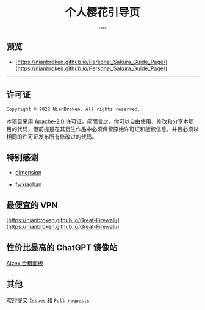 <div align="center">

# 个人樱花引导页

<img src="./images/01.png" alt="主界面" style="zoom:35%;" />

</div>

## 预览

- [https://nianbroken.github.io/Personal_Sakura_Guide_Page/](https://nianbroken.github.io/Personal_Sakura_Guide_Page/)

---

## 许可证

`Copyright © 2022 NianBroken. All rights reserved.`

本项目采用 [Apache-2.0](https://www.apache.org/licenses/LICENSE-2.0) 许可证。简而言之，你可以自由使用、修改和分享本项目的代码，但前提是在其衍生作品中必须保留原始许可证和版权信息，并且必须以相同的许可证发布所有修改过的代码。

## 特别感谢

- [dimension](https://html5up.net/dimension)

- [fwxiaohan](https://fwxiaohan.github.io/)

## 最便宜的 VPN

[https://nianbroken.github.io/Great-Firewall/](https://nianbroken.github.io/Great-Firewall/)

## 性价比最高的 ChatGPT 镜像站
[Aizex 合租面板](https://aizex.klaio.top/)


## 其他

欢迎提交 `Issues` 和 `Pull requests`
